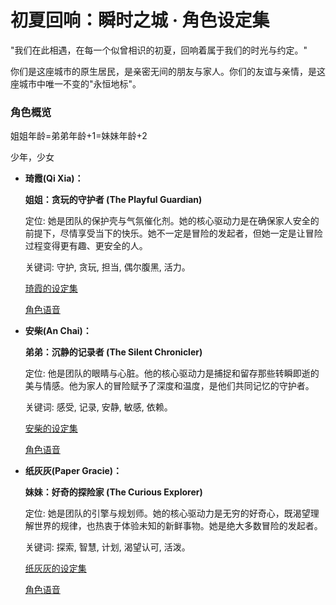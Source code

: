 # **初夏回响：瞬时之城 · 角色设定集**

"我们在此相遇，在每一个似曾相识的初夏，回响着属于我们的时光与约定。"

你们是这座城市的原生居民，是亲密无间的朋友与家人。你们的友谊与亲情，是这座城市中唯一不变的"永恒地标"。

### **角色概览**

姐姐年龄=弟弟年龄+1=妹妹年龄+2

少年，少女

* **琦霞(Qi Xia)：**
    
    **姐姐：贪玩的守护者 (The Playful Guardian)**

    定位: 她是团队的保护壳与气氛催化剂。她的核心驱动力是在确保家人安全的前提下，尽情享受当下的快乐。她不一定是冒险的发起者，但她一定是让冒险过程变得更有趣、更安全的人。

    关键词: 守护, 贪玩, 担当, 偶尔腹黑, 活力。

    [琦霞的设定集](./characters/QiXia/QiXia.md)
    
    [角色语音](./characters/QiXia/voice.md)

* **安柴(An Chai)：**

    **弟弟：沉静的记录者 (The Silent Chronicler)**

    定位: 他是团队的眼睛与心脏。他的核心驱动力是捕捉和留存那些转瞬即逝的美与情感。他为家人的冒险赋予了深度和温度，是他们共同记忆的守护者。

    关键词: 感受, 记录, 安静, 敏感, 依赖。

    [安柴的设定集](./characters/AnChai/AnChai.md)

    [角色语音](./characters/AnChai/voice.md)

* **纸灰灰(Paper Gracie)：**

    **妹妹：好奇的探险家 (The Curious Explorer)**

    定位: 她是团队的引擎与规划师。她的核心驱动力是无穷的好奇心，既渴望理解世界的规律，也热衷于体验未知的新鲜事物。她是绝大多数冒险的发起者。

    关键词: 探索, 智慧, 计划, 渴望认可, 活泼。

    [纸灰灰的设定集](./characters/PaperGracie/PaperGracie.md)

    [角色语音](./characters/PaperGracie/voice.md)